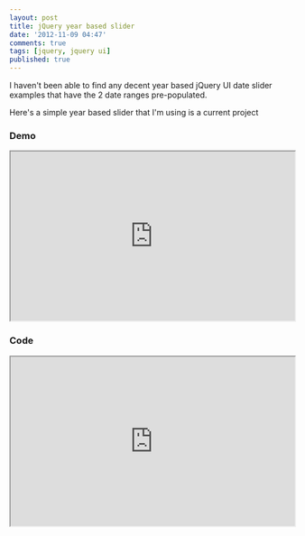 ```yaml
---
layout: post
title: jQuery year based slider
date: '2012-11-09 04:47'
comments: true
tags: [jquery, jquery ui]
published: true
---
```


I haven't been able to find any decent year based jQuery UI date slider examples that have the 2 date ranges pre-populated.

Here's a simple year based slider that I'm using is a current project 

### Demo

<iframe
  style="width: 100%; height: 300px"
  src="https://jsfiddle.net/LKedZ/embedded/result/light/#Result">
</iframe>

### Code

<iframe
  style="width: 100%; height: 300px"
  src="https://jsfiddle.net/LKedZ/embedded/js,resources,html,css,result/light/#JavaScript">
</iframe>
